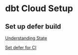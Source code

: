 # dbt Cloud Setup

## Set up defer build

[Understanding State](https://docs.getdbt.com/guides/legacy/understanding-state)

[Set defer for CI](https://docs.getdbt.com/docs/deploy/cloud-ci-job)